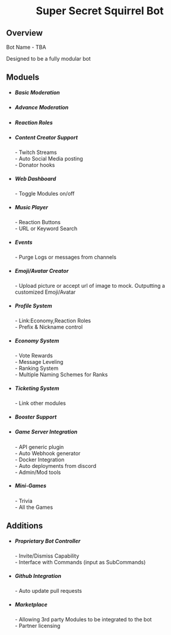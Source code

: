 <h1 align="center"> Super Secret Squirrel Bot </h1>

##
## Overview 
<p> Bot Name - TBA </p>
<p> Designed to be a fully modular bot  </p>

## Moduels
- <h5>Basic Moderation 
- <h5>Advance Moderation
- <h5>Reaction Roles
- <h5 >Content Creator Support</h5>
  - Twitch Streams<br>
  - Auto Social Media posting<br>
  - Donator hooks<br>
- <h5>Web Dashboard</h5>
  - Toggle Modules on/off<br>
- <h5> Music Player</h5>
  - Reaction Buttons<br>
  - URL or Keyword Search<br>
- <h5> Events</h5>
  - Purge Logs or messages from channels<br>
- <h5> Emoji/Avatar Creator</h5>
  - Upload picture or accept url of image to mock. Outputting a customized Emoji/Avatar<br>
- <h5> Profile System</h5>
  - Link:Economy,Reaction Roles<br>
  - Prefix & Nickname control<br>
- <h5> Economy System</h5>
  - Vote Rewards<br>
  - Message Leveling<br>
  - Ranking System<br>
  - Multiple Naming Schemes for Ranks<br>
- <h5> Ticketing System</h5>
  - Link other modules<br>
- <h5> Booster Support</h5>
- <h5> Game Server Integration</h5>
  - API generic plugin<br>
  - Auto Webhook generator<br>
  - Docker Integration<br>
  - Auto deployments from discord<br>
  - Admin/Mod tools<br>
- <h5> Mini-Games</h5>
  - Trivia<br>
  - All the Games<br>
##  Additions 

- <h5> Proprietary Bot Controller</h5>
  - Invite/Dismiss Capability<br>
  - Interface with Commands (input as SubCommands)<br>
- <h5> Github Integration</h5>
  - Auto update pull requests<br>
- <h5> Marketplace</h5>
  - Allowing 3rd party Modules to be integrated to the bot<br>
  - Partner licensing<br>